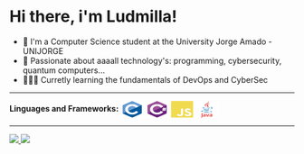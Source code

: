 

# Hi there, i'm Ludmilla!
- 🌱 I'm a Computer Science student at the University Jorge Amado - UNIJORGE
- 🤖 Passionate about aaaall technology's: programming, cybersecurity, quantum computers...
- 👩🏽‍💻 Curretly learning the fundamentals of DevOps and CyberSec


---------------
<div

## **Linguages and Frameworks:**
  <img align="center" alt="Linne-C" height="30" width="40" src="https://raw.githubusercontent.com/devicons/devicon/master/icons/c/c-original.svg">
  <img align="center" alt="Linne-Csharp" height="30" width="40" src="https://raw.githubusercontent.com/devicons/devicon/master/icons/csharp/csharp-original.svg">
  <img align="center" alt="Linne-Js" height="30" width="40" src="https://raw.githubusercontent.com/devicons/devicon/master/icons/javascript/javascript-plain.svg">
  <img align="center" alt="Linne-java" height="30" width="40" src="https://raw.githubusercontent.com/devicons/devicon/master/icons/java/java-original-wordmark.svg">

</div>

---------------


<div>
  <a href="https://github.com/abreulud">
  <img height="160em" src="https://github-readme-stats.vercel.app/api?username=abreulud&show_icons=&theme=midnight-purple&include_all_commits=true&count_private=true"/>
  <img height="160em" src="https://github-readme-stats.vercel.app/api/top-langs/?username=abreulud&layout=compact&langs_count=7&theme=midnight-purple"/>
</div>
 

